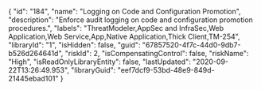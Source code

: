{
  "id": "184",
  "name": "Logging on Code and Configuration Promotion",
  "description": "Enforce audit logging on code and configuration promotion procedures.",
  "labels": "ThreatModeler,AppSec and InfraSec,Web Application,Web Service,App,Native Application,Thick Client,TM-254",
  "libraryId": "1",
  "isHidden": false,
  "guid": "67857520-4f7c-44d0-9db7-b526d264641d",
  "riskId": 2,
  "isCompensatingControl": false,
  "riskName": "High",
  "isReadOnlyLibraryEntity": false,
  "lastUpdated": "2020-09-22T13:26:49.953",
  "libraryGuid": "eef7dcf9-53bd-48e9-849d-21445ebad101"
}